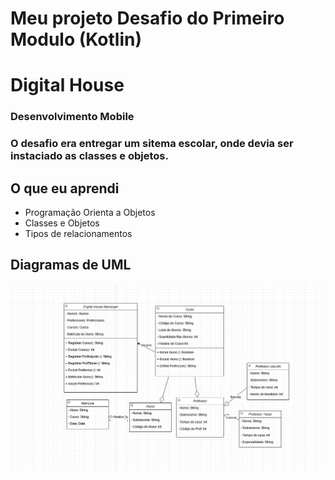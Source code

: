 # Meu projeto Desafio do Primeiro Modulo (Kotlin)
# Digital House

### Desenvolvimento Mobile

### O desafio era entregar um sitema escolar, onde devia ser instaciado as classes e objetos.

## O que eu aprendi
- Programação Orienta a Objetos
- Classes e Objetos
- Tipos de relacionamentos

## Diagramas de UML

![myImage](https://github.com/greicyitakura/desafio01DH/blob/master/Diagrama.jpg)

